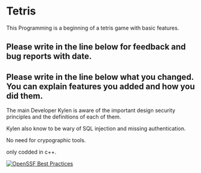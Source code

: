# Tetris

This Programming is a beginning of a tetris game with basic features.

Please write in the line below for feedback and bug reports with date.
--------

Please write in the line below what you changed.
You can explain features you added and how you did them.
--------


The main Developer Kylen is aware of the important design security principles and the definitions of each of them.

Kylen also know to be wary of SQL injection and missing authentication. 

No need for crypographic tools.

only codded in c++.


[![OpenSSF Best Practices](https://www.bestpractices.dev/projects/8586/badge)](https://www.bestpractices.dev/projects/8586)
